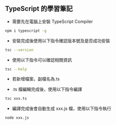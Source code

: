 ## TypeScript 的學習筆記

- 需要先在電腦上安裝 TypeScript Compiler

```sh
npm i typescript -g
```

- 安裝完成後使用以下指令確認版本號及是否成功安裝

```sh
tsc --version
```

- 使用以下指令可以確認相關資訊

```sh
tsc --help
```

- 若新增檔案，副檔名為.ts

- .ts 檔編輯完成後，使用以下指令編譯

```sh
tsc xxx.ts
```

- 編譯完成後會自動生成 xxx.js 檔，使用以下指令執行

```sh
node xxx.js
```
